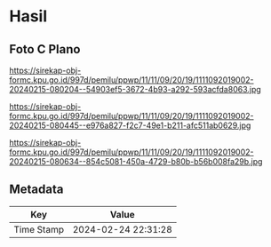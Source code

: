 # Hasil

## Foto C Plano

https://sirekap-obj-formc.kpu.go.id/997d/pemilu/ppwp/11/11/09/20/19/1111092019002-20240215-080204--54903ef5-3672-4b93-a292-593acfda8063.jpg

https://sirekap-obj-formc.kpu.go.id/997d/pemilu/ppwp/11/11/09/20/19/1111092019002-20240215-080445--e976a827-f2c7-49e1-b211-afc511ab0629.jpg

https://sirekap-obj-formc.kpu.go.id/997d/pemilu/ppwp/11/11/09/20/19/1111092019002-20240215-080634--854c5081-450a-4729-b80b-b56b008fa29b.jpg


## Metadata

| Key        | Value               |
| ---------- | ------------------- |
| Time Stamp | 2024-02-24 22:31:28 |



